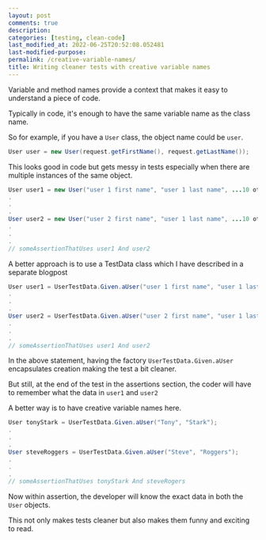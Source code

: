 ```yaml
---
layout: post
comments: true
description:
categories: [testing, clean-code]
last_modified_at: 2022-06-25T20:52:08.052481
last-modified-purpose:
permalink: /creative-variable-names/
title: Writing cleaner tests with creative variable names
---
```


Variable and method names provide a context that makes it easy to understand a piece of code. 

Typically in code, it's enough to have the same variable name as the class name.

So for example, if you have a `User` class, the object name could be `user`.

```java
User user = new User(request.getFirstName(), request.getLastName());
```

This looks good in code but gets messy in tests especially when there are multiple instances of the same object.


```java
User user1 = new User("user 1 first name", "user 1 last name", ...10 other fields...);
.
.
.
User user2 = new User("user 2 first name", "user 1 last name", ...10 other fields...);
.
.
.
// someAssertionThatUses user1 And user2
```

A better approach is to use a TestData class which I have described in a separate blogpost

```java
User user1 = UserTestData.Given.aUser("user 1 first name", "user 1 last name");
.
.
.
User user2 = UserTestData.Given.aUser("user 2 first name", "user 1 last name");
.
.
.
// someAssertionThatUses user1 And user2
```

In the above statement, having the factory `UserTestData.Given.aUser` encapsulates creation making the test a bit cleaner.

But still, at the end of the test in the assertions section, the coder will have to remember what the data in `user1` and `user2`

A better way is to have creative variable names here.

```java
User tonyStark = UserTestData.Given.aUser("Tony", "Stark");
.
.
.
User steveRoggers = UserTestData.Given.aUser("Steve", "Roggers");
.
.
.
// someAssertionThatUses tonyStark And steveRogers
```

Now within assertion, the developer will know the exact data in both the `User` objects. 

This not only makes tests cleaner but also makes them funny and exciting to read.
